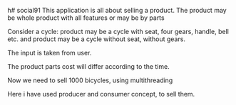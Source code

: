 h# social91
This application is all about selling a product.
The product may be whole product with all features or may be by parts

Consider a cycle:
product may be a cycle with seat, four gears, handle, bell etc.
and product may be a cycle without seat, without gears.

The input is taken from user.

The product parts cost will differ according to the time.

Now we need to sell 1000 bicycles, using multithreading

Here i have used producer and consumer concept, to sell them.
